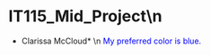 # IT115_Mid_Project\n
* Clarissa McCloud* \n
<span style="color:blue">My preferred color is blue.</span>
